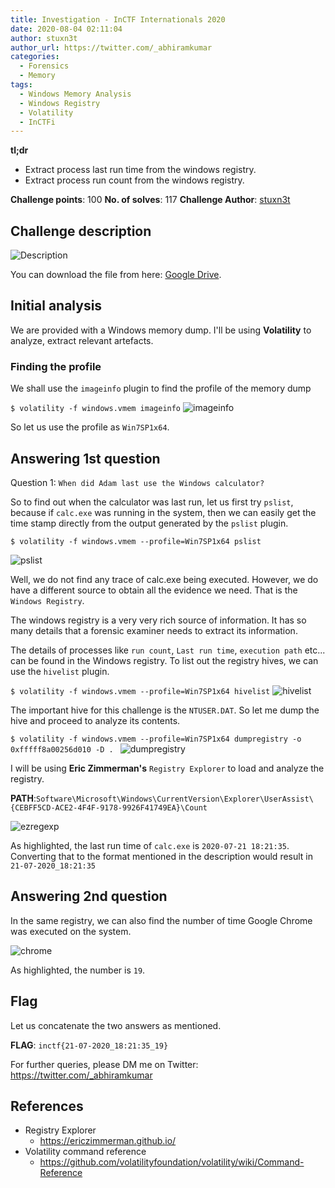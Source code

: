```yaml
---
title: Investigation - InCTF Internationals 2020
date: 2020-08-04 02:11:04
author: stuxn3t
author_url: https://twitter.com/_abhiramkumar
categories:
  - Forensics
  - Memory
tags:
  - Windows Memory Analysis
  - Windows Registry
  - Volatility
  - InCTFi
---
```


**tl;dr**

+ Extract process last run time from the windows registry.
+ Extract process run count from the windows registry.

<!--more-->

**Challenge points**: 100
**No. of solves**: 117
**Challenge Author**: [stuxn3t](https://twitter.com/_abhiramkumar)

## Challenge description

![Description](description.png)

You can download the file from here: [Google Drive](https://drive.google.com/file/d/1rIo-oQ8xyyWGLO6pzsEYPeHxQ7DTa-e7/view).

## Initial analysis

We are provided with a Windows memory dump. I'll be using **Volatility** to analyze, extract relevant artefacts.

### Finding the profile

We shall use the `imageinfo` plugin to find the profile of the memory dump

`$ volatility -f windows.vmem imageinfo`
![imageinfo](imageinfo.png)

So let us use the profile as `Win7SP1x64`.

## Answering 1st question

Question 1: `When did Adam last use the Windows calculator?`

So to find out when the calculator was last run, let us first try `pslist`, because if `calc.exe` was running in the system, then we can easily get the time stamp directly from the output generated by the `pslist` plugin.

`$ volatility -f windows.vmem --profile=Win7SP1x64 pslist`

![pslist](pslist.png)

Well, we do not find any trace of calc.exe being executed. However, we do have a different source to obtain all the evidence we need. That is the `Windows Registry`.

The windows registry is a very very rich source of information. It has so many details that a forensic examiner needs to extract its information.

The details of processes like `run count`, `Last run time`, `execution path` etc... can be found in the Windows registry. To list out the registry hives, we can use the `hivelist` plugin.

`$ volatility -f windows.vmem --profile=Win7SP1x64 hivelist`
![hivelist](hivelist.png)

The important hive for this challenge is the `NTUSER.DAT`. So let me dump the hive and proceed to analyze its contents.

`$ volatility -f windows.vmem --profile=Win7SP1x64 dumpregistry -o 0xfffff8a00256d010 -D . `
![dumpregistry](dumpregistry.png)

I will be using **Eric Zimmerman's** `Registry Explorer` to load and analyze the registry.

**PATH**:`Software\Microsoft\Windows\CurrentVersion\Explorer\UserAssist\{CEBFF5CD-ACE2-4F4F-9178-9926F41749EA}\Count`

![ezregexp](ezregexp.png)

As highlighted, the last run time of `calc.exe` is `2020-07-21 18:21:35`. Converting that to the format mentioned in the description would result in `21-07-2020_18:21:35`

## Answering 2nd question

In the same registry, we can also find the number of time Google Chrome was executed on the system.

![chrome](chrome.png)

As highlighted, the number is `19`.

## Flag

Let us concatenate the two answers as mentioned.

**FLAG**: `inctf{21-07-2020_18:21:35_19}`

For further queries, please DM me on Twitter: <https://twitter.com/_abhiramkumar>

## References

+ Registry Explorer
  + <https://ericzimmerman.github.io/>
+ Volatility command reference
  + <https://github.com/volatilityfoundation/volatility/wiki/Command-Reference>